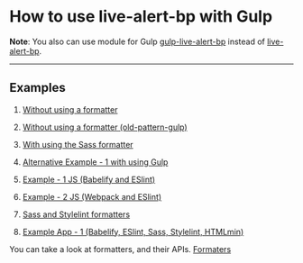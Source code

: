 # How to use live-alert-bp with Gulp 

**Note**: You also can use module for Gulp [gulp-live-alert-bp](https://github.com/Yuriy-Svetlov/gulp-live-alert-bp) instead of 
[live-alert-bp](https://github.com/Yuriy-Svetlov/live-alert-bp).

---

## Examples

1. [Without using a formatter](https://github.com/Yuriy-Svetlov/live-alert-bp/tree/master/documentation/examples/gulp/without-formatter)

2. [Without using a formatter (old-pattern-gulp)](https://github.com/Yuriy-Svetlov/live-alert-bp/tree/master/documentation/examples/gulp/without-formatter(old-pattern-gulp))

3. [With using the Sass formatter](https://github.com/Yuriy-Svetlov/live-alert-bp/tree/master/documentation/examples/gulp/sass-formatter)

4. [Alternative Example - 1 with using Gulp](https://github.com/Yuriy-Svetlov/live-alert-bp/tree/master/documentation/examples/gulp/alternative-1)

5. [Example - 1 JS (Babelify and ESlint)](https://github.com/Yuriy-Svetlov/live-alert-bp/tree/master/documentation/examples/gulp/js-formatter-eslint-1)

6. [Example - 2 JS (Webpack and ESlint)](https://github.com/Yuriy-Svetlov/live-alert-bp/tree/master/documentation/examples/gulp/webpack-and-eslint-formatters)

6. [Sass and Stylelint formatters](https://github.com/Yuriy-Svetlov/live-alert-bp/tree/master/documentation/examples/gulp/sass-and-stylelint-formatters)

7. [Example App - 1 (Babelify, ESlint, Sass, Stylelint, HTMLmin)](https://github.com/Yuriy-Svetlov/live-alert-bp/tree/master/documentation/examples/gulp/app-1)

You can take a look at formatters, and their APIs. [Formaters](https://github.com/Yuriy-Svetlov/live-alert-bp#formaters)
